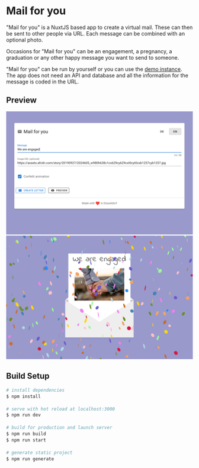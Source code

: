 # Mail for you

"Mail for you" is a NuxtJS based app to create a virtual mail. These can then be sent to other people via URL.
Each message can be combined with an optional photo.

Occasions for "Mail for you" can be an engagement, a pregnancy, a graduation or any other happy message you want to send to someone.

"Mail for you" can be run by yourself or you can use the [demo instance](https://mail-for-you.vercel.app/). The app does not need an API and database and all the information for the message is coded in the URL.

## Preview
![Setup](https://raw.githubusercontent.com/ThisIsBenny/Mail-for-you/main/screenshots/setup.png)
![Show](https://raw.githubusercontent.com/ThisIsBenny/Mail-for-you/main/screenshots/show.png)

## Build Setup

```bash
# install dependencies
$ npm install

# serve with hot reload at localhost:3000
$ npm run dev

# build for production and launch server
$ npm run build
$ npm run start

# generate static project
$ npm run generate
```
